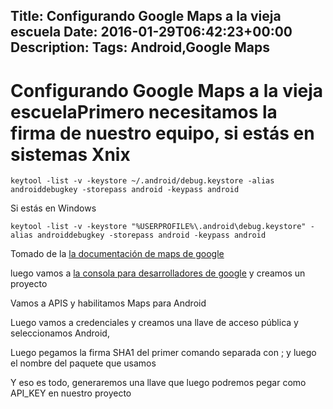 Title: Configurando Google Maps a la vieja escuela
Date: 2016-01-29T06:42:23+00:00
Description: 
Tags: Android,Google Maps
---
# Configurando Google Maps a la vieja escuelaPrimero necesitamos la firma de nuestro equipo, si estás en sistemas Xnix 
`keytool -list -v -keystore ~/.android/debug.keystore -alias androiddebugkey -storepass android -keypass android`

Si estás en Windows

`keytool -list -v -keystore "%USERPROFILE%\.android\debug.keystore" -alias androiddebugkey -storepass android -keypass android`

Tomado de la [la documentación de maps de google](https://developers.google.com/maps/documentation/android/signup)

luego vamos a [la consola para desarrolladores de google](https://console.developers.google.com/) y creamos un proyecto

Vamos a APIS y habilitamos Maps para Android

Luego vamos a credenciales y creamos una llave de acceso pública y seleccionamos Android,

Luego pegamos la firma SHA1 del primer comando separada con ; y luego el nombre del paquete que usamos 

Y eso es todo, generaremos una llave que luego podremos pegar como API_KEY en nuestro proyecto

